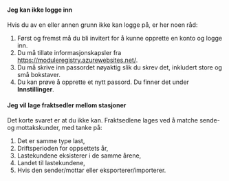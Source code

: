 ﻿#### Jeg kan ikke logge inn
Hvis du av en eller annen grunn ikke kan logge på, er her noen råd:
1. Først og fremst må du bli invitert for å kunne opprette en konto og logge inn.
2. Du må tillate informasjonskapsler fra https://moduleregistry.azurewebsites.net/.
3. Du må skrive inn passordet nøyaktig slik du skrev det, inkludert store og små bokstaver.
4. Du kan prøve å opprette et nytt passord. Du finner det under **Innstillinger**.

#### Jeg vil lage fraktsedler mellom stasjoner
Det korte svaret er at du ikke kan.
Fraktsedlene lages ved å matche sende- og mottakskunder,
med tanke på:
1) Det er samme type last,
2) Driftsperioden for oppsettets år,
3) Lastekundene eksisterer i de samme årene,
4) Landet til lastekundene,
5) Hvis den sender/mottar eller eksporterer/importerer.


